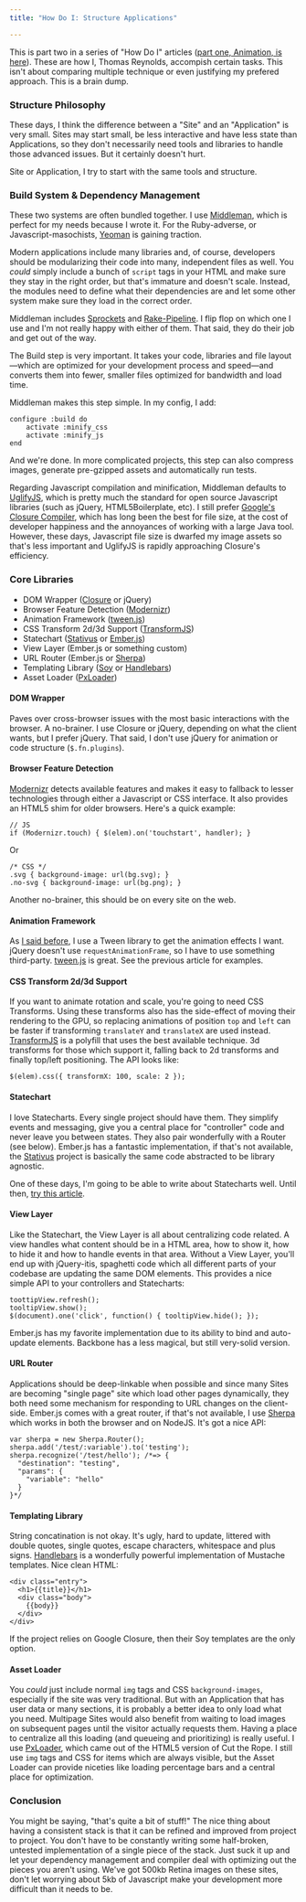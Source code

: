 ```yaml
---
title: "How Do I: Structure Applications"

---
```


This is part two in a series of "How Do I" articles ([part one, Animation, is here](/2012/10/01/how-do-i-animate.html)). These are how I, Thomas Reynolds, accompish certain tasks. This isn't about comparing multiple technique or even justifying my prefered approach. This is a brain dump.

### Structure Philosophy

These days, I think the difference between a "Site" and an "Application" is very small. Sites may start small, be less interactive and have less state than Applications, so they don't necessarily need tools and libraries to handle those advanced issues. But it certainly doesn't hurt.

Site or Application, I try to start with the same tools and structure.

### Build System & Dependency Management

These two systems are often bundled together. I use [Middleman](http://middlemanapp.com), which is perfect for my needs because I wrote it. For the Ruby-adverse, or Javascript-masochists, [Yeoman](http://yeoman.io) is gaining traction.

Modern applications include many libraries and, of course, developers should be modularizing their code into many, independent files as well. You *could* simply include a bunch of `script` tags in your HTML and make sure they stay in the right order, but that's immature and doesn't scale. Instead, the modules need to define what their dependencies are and let some other system make sure they load in the correct order.

Middleman includes [Sprockets](https://github.com/sstephenson/sprockets) and [Rake-Pipeline](https://github.com/livingsocial/rake-pipeline). I flip flop on which one I use and I'm not really happy with either of them. That said, they do their job and get out of the way.

The Build step is very important. It takes your code, libraries and file layout&mdash;which are optimized for your development process and speed&mdash;and converts them into fewer, smaller files optimized for bandwidth and load time.

Middleman makes this step simple. In my config, I add:

	configure :build do
		activate :minify_css
		activate :minify_js
	end

And we're done. In more complicated projects, this step can also compress images, generate pre-gzipped assets and automatically run tests.

Regarding Javascript compilation and minification, Middleman defaults to [UglifyJS](https://github.com/mishoo/UglifyJS), which is pretty much the standard for open source Javascript libraries (such as jQuery, HTML5Boilerplate, etc). I still prefer [Google's Closure Compiler](https://developers.google.com/closure/compiler/), which has long been the best for file size, at the cost of developer happiness and the annoyances of working with a large Java tool. However, these days, Javascript file size is dwarfed my image assets so that's less important and UglifyJS is rapidly approaching Closure's efficiency.

### Core Libraries

* DOM Wrapper ([Closure](https://developers.google.com/closure/library/) or jQuery)
* Browser Feature Detection ([Modernizr](http://modernizr.com))
* Animation Framework ([tween.js](https://github.com/sole/tween.js/)) 
* CSS Transform 2d/3d Support ([TransformJS](https://github.com/sproutcore/TransformJS))
* Statechart ([Stativus](https://github.com/etgryphon/stativus) or [Ember.js](http://emberjs.com))
* View Layer (Ember.js or something custom)
* URL Router (Ember.js or [Sherpa](https://github.com/joshbuddy/sherpa))
* Templating Library ([Soy](https://developers.google.com/closure/templates/) or [Handlebars](http://handlebarsjs.com))
* Asset Loader ([PxLoader](http://thinkpixellab.com/pxloader/))

#### DOM Wrapper

Paves over cross-browser issues with the most basic interactions with the browser. A no-brainer. I use Closure or jQuery, depending on what the client wants, but I prefer jQuery. That said, I don't use jQuery for animation or code structure (`$.fn.plugins`).

#### Browser Feature Detection

[Modernizr](http://modernizr.com) detects available features and makes it easy to fallback to lesser technologies through either a Javascript or CSS interface. It also provides an HTML5 shim for older browsers. Here's a quick example:

	// JS
	if (Modernizr.touch) { $(elem).on('touchstart', handler); }

Or

	/* CSS */
	.svg { background-image: url(bg.svg); }
	.no-svg { background-image: url(bg.png); }

Another no-brainer, this should be on every site on the web.

#### Animation Framework

As [I said before](/2012/10/01/how-do-i-animate.html), I use a Tween library to get the animation effects I want. jQuery doesn't use `requestAnimationFrame`, so I have to use something third-party. [tween.js](https://github.com/sole/tween.js/) is great. See the previous article for examples.


#### CSS Transform 2d/3d Support

If you want to animate rotation and scale, you're going to need CSS Transforms. Using these transforms also has the side-effect of moving their rendering to the GPU, so replacing animations of position `top` and `left` can be faster if transforming `translateY` and `translateX` are used instead. [TransformJS](https://github.com/sproutcore/TransformJS) is a polyfill that uses the best available technique. 3d transforms for those which support it, falling back to 2d transforms and finally top/left positioning. The API looks like:

	$(elem).css({ transformX: 100, scale: 2 });

#### Statechart

I love Statecharts. Every single project should have them. They simplify events and messaging, give you a central place for "controller" code and never leave you between states. They also pair wonderfully with a Router (see below). Ember.js has a fantastic implementation, if that's not available, the [Stativus](https://github.com/etgryphon/stativus) project is basically the same code abstracted to be library agnostic.

One of these days, I'm going to be able to write about Statecharts well. Until then, [try this article](http://www.itsgotwhatplantscrave.com/2009/02/22/building-sproutcore-apps-with-statecharts-part-2/).

#### View Layer

Like the Statechart, the View Layer is all about centralizing code related. A view handles what content should be in a HTML area, how to show it, how to hide it and how to handle events in that area. Without a View Layer, you'll end up with jQuery-itis, spaghetti code which all different parts of your codebase are updating the same DOM elements. This provides a nice simple API to your controllers and Statecharts:

	toottipView.refresh();
	tooltipView.show();
	$(document).one('click', function() { tooltipView.hide(); });

Ember.js has my favorite implementation due to its ability to bind and auto-update elements. Backbone has a less magical, but still very-solid version.

#### URL Router

Applications should be deep-linkable when possible and since many Sites are becoming "single page" site which load other pages dynamically, they both need some mechanism for responding to URL changes on the client-side. Ember.js comes with a great router, if that's not available, I use [Sherpa](https://github.com/joshbuddy/sherpa) which works in both the browser and on NodeJS. It's got a nice API:

	var sherpa = new Sherpa.Router();
	sherpa.add('/test/:variable').to('testing');
	sherpa.recognize('/test/hello'); /*=> {
	  "destination": "testing",
	  "params": {
	    "variable": "hello"
	  }
	}*/

#### Templating Library

String concatination is not okay. It's ugly, hard to update, littered with double quotes, single quotes, escape characters, whitespace and plus signs. [Handlebars](http://handlebarsjs.com) is a wonderfully powerful implementation of Mustache templates. Nice clean HTML:
	
	<div class="entry">
	  <h1>{{title}}</h1>
	  <div class="body">
	    {{body}}
	  </div>
	</div>

If the project relies on Google Closure, then their Soy templates are the only option.

#### Asset Loader

You *could* just include normal `img` tags and CSS `background-images`, especially if the site was very traditional. But with an Application that has user data or many sections, it is probably a better idea to only load what you need. Multipage Sites would also benefit from waiting to load images on subsequent pages until the visitor actually requests them. Having a place to centralize all this loading (and queueing and prioritizing) is really useful. I use [PxLoader](http://thinkpixellab.com/pxloader/), which came out of the HTML5 version of Cut the Rope. I still use `img` tags and CSS for items which are always visible, but the Asset Loader can provide niceties like loading percentage bars and a central place for optimization.

### Conclusion

You might be saying, "that's quite a bit of stuff!" The nice thing about having a consistent stack is that it can be refined and improved from project to project. You don't have to be constantly writing some half-broken, untested implementation of a single piece of the stack. Just suck it up and let your dependency management and compiler deal with optimizing out the pieces you aren't using. We've got 500kb Retina images on these sites, don't let worrying about 5kb of Javascript make your development more difficult than it needs to be.